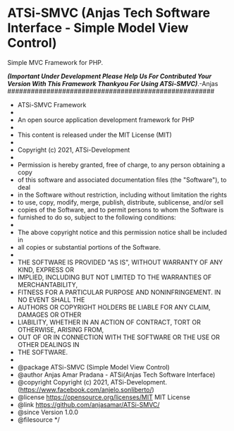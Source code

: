 # ATSi-SMVC (Anjas Tech Software Interface - Simple Model View Control)
Simple MVC Framework for PHP.

***(Important
Under Development Please Help Us For Contributed Your Version With This Framework
Thankyou For Using ATSi-SMVC)***.-Anjas
#####################################################

 * ATSi-SMVC Framework
 *
 * An open source application development framework for PHP
 *
 * This content is released under the MIT License (MIT)
 *
 * Copyright (c) 2021, ATSi-Development
 *
 * Permission is hereby granted, free of charge, to any person obtaining a copy
 * of this software and associated documentation files (the "Software"), to deal
 * in the Software without restriction, including without limitation the rights
 * to use, copy, modify, merge, publish, distribute, sublicense, and/or sell
 * copies of the Software, and to permit persons to whom the Software is
 * furnished to do so, subject to the following conditions:
 *
 * The above copyright notice and this permission notice shall be included in
 * all copies or substantial portions of the Software.
 *
 * THE SOFTWARE IS PROVIDED "AS IS", WITHOUT WARRANTY OF ANY KIND, EXPRESS OR
 * IMPLIED, INCLUDING BUT NOT LIMITED TO THE WARRANTIES OF MERCHANTABILITY,
 * FITNESS FOR A PARTICULAR PURPOSE AND NONINFRINGEMENT. IN NO EVENT SHALL THE
 * AUTHORS OR COPYRIGHT HOLDERS BE LIABLE FOR ANY CLAIM, DAMAGES OR OTHER
 * LIABILITY, WHETHER IN AN ACTION OF CONTRACT, TORT OR OTHERWISE, ARISING FROM,
 * OUT OF OR IN CONNECTION WITH THE SOFTWARE OR THE USE OR OTHER DEALINGS IN
 * THE SOFTWARE.
 *
 * @package	ATSi-SMVC (Simple Model View Control)
 * @author	Anjas Amar Pradana - ATSi(Anjas Tech Software Interface)
 * @copyright	Copyright (c) 2021, ATSi-Development. (https://www.facebook.com/anjelo.sonliberto/)
 * @license	https://opensource.org/licenses/MIT	MIT License
 * @link	https://github.com/anjasamar/ATSi-SMVC/
 * @since	Version 1.0.0
 * @filesource
 */

